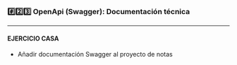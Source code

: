 ### #️⃣2️⃣3️⃣ OpenApi (Swagger): Documentación técnica

---

#### EJERCICIO CASA
   - Añadir documentación Swagger al proyecto de notas
